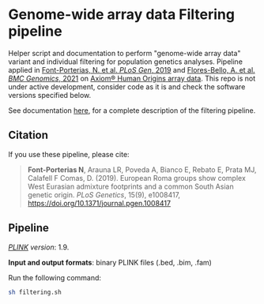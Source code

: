# Genome-wide array data Filtering pipeline
Helper script and documentation to perform "genome-wide array data" variant and individual filtering for population genetics analyses. Pipeline applied in [Font-Porterias, N. et al. *PLoS Gen*, 2019](https://doi.org/10.1371/journal.pgen.1008417) and [Flores-Bello, A. et al. *BMC Genomics*, 2021](https://doi.org/10.1186/s12864-021-08203-y) on [Axiom® Human Origins array data](http://www.affymetrix.com/support/technical/byproduct.affx?product=Axiom_GW_HuOrigin). This repo is not under active development, consider code as it is and check the software versions specified below. 

See documentation [here](Processing_HOarray.pdf), for a complete description of the filtering pipeline. 


## Citation

If you use these pipeline, please cite: 

> **Font-Porterias N**, Arauna LR, Poveda A, Bianco E, Rebato E, Prata MJ, Calafell F Comas, D. (2019). European Roma groups show complex West Eurasian admixture footprints and a common South Asian genetic origin. *PLoS Genetics*, 15(9), e1008417, https://doi.org/10.1371/journal.pgen.1008417


## Pipeline
*[PLINK](https://www.cog-genomics.org/plink/1.9/) version*: 1.9. 

**Input and output formats**: binary PLINK files (.bed, .bim, .fam)

Run the following command:
```bash
sh filtering.sh
```
